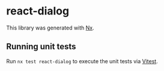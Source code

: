 # react-dialog

This library was generated with [Nx](https://nx.dev).

## Running unit tests

Run `nx test react-dialog` to execute the unit tests via [Vitest](https://vitest.dev/).
